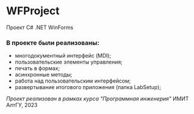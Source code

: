 # WFProject

Проект C# .NET WinForms

### В проекте были реализованы: 
* многодокументный интерфейс (MDI);
* пользовательские элементы управления;
* печать в формах;
* асинхронные методы;
* работа над пользовательским интерфейсом;
* развертывание итогового приложения (папка LabSetup);


_Проект реализован в рамках курса "Программная инженерия"_
ИМИТ АлтГУ, 2023
